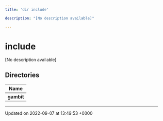 ```yaml
---
title: 'dir include'

description: "[No description available]"

---
```


# include



[No description available]

## Directories

| Name           |
| -------------- |
| **[gambit](/documentation/code/files/dir_feea2580a7529cf12c4ad5c7ff55dc15/#dir-gambit)**  |






-------------------------------

Updated on 2022-09-07 at 13:49:53 +0000
